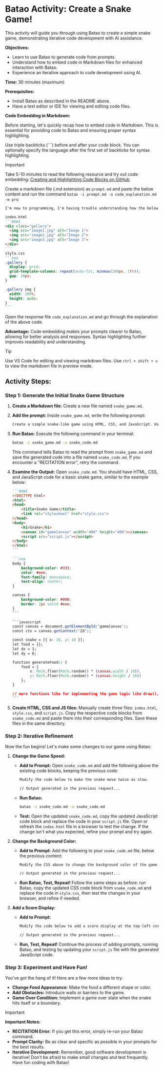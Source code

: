 # Batao Activity: Create a Snake Game!

This activity will guide you through using Batao to create a simple snake game, demonstrating iterative code development with AI assistance.

**Objectives:**

* Learn to use Batao to generate code from prompts.
* Understand how to embed code in Markdown files for enhanced interaction with Batao.
* Experience an iterative approach to code development using AI.

**Time:**  30 minutes (maximum)

**Prerequisites:**

* Install Batao as described in the README above.
* Have a text editor or IDE for viewing and editing code files.

**Code Embedding in Markdown:**

Before starting, let's quickly recap how to embed code in Markdown. This is essential for providing code to Batao and ensuring proper syntax highlighting.

Use triple backticks (```) before and after your code block. You can optionally specify the language after the first set of backticks for syntax highlighting.

> [!IMPORTANT]
> Take 5-10 minutes to read the following resource and try out code embedding: [Creating and Highlighting Code Blocks on GitHub](https://docs.github.com/en/get-started/writing-on-github/working-with-advanced-formatting/creating-and-highlighting-code-blocks)

Create a markdown file (.md extension) as `prompt.md` and paste the below content and run the command `batao -i prompt.md -o code_explanation.md -m pro`:

````markdown
I'm new to programming, I'm having trouble understanding how the below HTML and CSS code works to make a responsive photo gallery page. Break it down and explain in detail using simple Indian English.

index.html
```html
<div class="gallery">
  <img src="image1.jpg" alt="Image 1">
  <img src="image2.jpg" alt="Image 2">
  <img src="image3.jpg" alt="Image 3">
</div>
```
style.css
```css
.gallery {
  display: grid;
  grid-template-columns: repeat(auto-fit, minmax(200px, 1fr));
  gap: 10px;
}

.gallery img {
  width: 100%;
  height: auto;
}
```
````
Open the response file `code_explanation.md` and go through the explanation of the above code. 

**Advantage:** Code embedding makes your prompts clearer to Batao, allowing for better analysis and responses. Syntax highlighting further improves readability and understanding.



> [!TIP]
> Use VS Code for editing and viewing markdown files. Use `ctrl + shift + v` to view the markdown file in preview mode.


## Activity Steps:

### Step 1: Generate the Initial Snake Game Structure

1. **Create a Markdown file:** Create a new file named `snake_game.md`.
2. **Add the prompt:** Inside `snake_game.md`, write the following prompt:

   ```markdown
   Create a simple snake-like game using HTML, CSS, and JavaScript. Use the canvas element for the game UI.  Provide the code within separate code blocks for HTML, CSS, and JavaScript.
   ```

3. **Run Batao:** Execute the following command in your terminal:

   ```bash
   batao -i snake_game.md -o snake_code.md
   ```

   This command tells Batao to read the prompt from `snake_game.md` and save the generated code into a file named `snake_code.md`.  If you encounter a "RECITATION error", retry the command.

4. **Examine the Output:** Open `snake_code.md`. You should have HTML, CSS, and JavaScript code for a basic snake game, similar to the example below:

   ````markdown
   ```html
   <!DOCTYPE html>
   <html>
   <head>
       <title>Snake Game</title>
       <link rel="stylesheet" href="style.css">
   </head>
   <body>
       <h1>Snake</h1>
       <canvas id="gameCanvas" width="400" height="400"></canvas>
       <script src="script.js"></script>
   </body>
   </html>
   ```

   ```css
   body {
       background-color: #333;
       color: #eee;
       font-family: monospace;
       text-align: center;
   }

   canvas {
       background-color: #000;
       border: 2px solid #eee;
   }
   ```

   ```javascript
   const canvas = document.getElementById('gameCanvas');
   const ctx = canvas.getContext('2d');

   const snake = [{ x: 10, y: 10 }];
   let food = {};
   let dx = 1;
   let dy = 0;

   function generateFood() {
       food = {
           x: Math.floor(Math.random() * (canvas.width / 10)),
           y: Math.floor(Math.random() * (canvas.height / 10))
       };
   }

   // more functions like for implementing the game logic like draw(), update(), etc
   ```
   ````

5.  **Create HTML, CSS and JS files:** Manually create three files: `index.html`, `style.css`, and `script.js`. Copy the respective code blocks from `snake_code.md` and paste them into their corresponding files. Save these files in the same directory.



### Step 2:  Iterative Refinement

Now the fun begins!  Let's make some changes to our game using Batao:

1. **Change the Game Speed:**

   * **Add to Prompt:** Open `snake_code.md` and add the following above the existing code blocks, keeping the previous code:

     ```markdown
     Modify the code below to make the snake move twice as slow.

     // Output generated in the previous request...
     ```

   * **Run Batao:** 
     ```bash
     batao -i snake_code.md -o snake_code.md
     ``` 

   * **Test:** Open the updated `snake_code.md`, copy the updated JavaScript code block and replace the code in your `script.js` file. Open or refresh the `index.html` file in a browser to test the change. If the change isn't what you expected, refine your prompt and try again.

2. **Change the Background Color:**

   * **Add to Prompt:** Add the following to your `snake_code.md` file, below the previous content:

     ```markdown
     Modify the CSS above to change the background color of the game canvas to lightblue.

     // Output generated in the previous request...
     ```

   * **Run Batao, Test, Repeat!** Follow the same steps as before: run Batao, copy the updated CSS code block from `snake_code.md` and replace the code in `style.css`, then test the changes in your browser, and refine if needed.

3. **Add a Score Display:**

   * **Add to Prompt:** 

     ```markdown
     Modify the code below to add a score display at the top-left corner of the screen. The score should increase every time the snake eats a piece of food.

     // Output generated in the previous request...
     ```

   * **Run, Test, Repeat!** Continue the process of adding prompts, running Batao, and testing by updating your `script.js` file with the generated JavaScript code. 

### Step 3: Experiment and Have Fun!

You've got the hang of it! Here are a few more ideas to try:

* **Change Food Appearance:** Make the food a different shape or color.
* **Add Obstacles:** Introduce walls or barriers to the game. 
* **Game Over Condition:** Implement a game over state when the snake hits itself or a boundary.

> [!IMPORTANT]
> **Important Notes:**
>
>* **RECITATION Error:** If you get this error, simply re-run your Batao command.
>* **Prompt Clarity:** Be as clear and specific as possible in your prompts for the best results.
>* **Iterative Development:** Remember, good software development is iterative! Don't be afraid to make small changes and test frequently. 
Have fun coding with Batao! 
